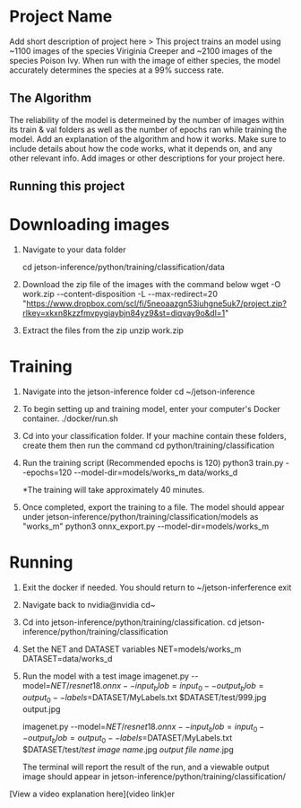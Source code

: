 # Project Name

 Add short description of project here > 
 This project trains an model using ~1100 images of the species Viriginia Creeper and ~2100 images of the species Poison Ivy. When run with the image of either species, the model accurately determines the species at a 99% success rate.

## The Algorithm

The reliability of the model is determeined by the number of images within its train & val folders as well as the number of epochs ran while training the model. Add an explanation of the algorithm and how it works. Make sure to include details about how the code works, what it depends on, and any other relevant info. Add images or other descriptions for your project here. 

## Running this project

# Downloading images

1. Navigate to your data folder

   cd jetson-inference/python/training/classification/data
   
3. Download the zip file of the images with the command below
   wget -O work.zip --content-disposition -L --max-redirect=20 "https://www.dropbox.com/scl/fi/5neoaazgn53iuhgne5uk7/project.zip?rlkey=xkxn8kzzfmvpygiaybjn84yz9&st=diqvay9o&dl=1"

4. Extract the files from the zip
   unzip work.zip


# Training

1. Navigate into the jetson-inference folder
    cd ~/jetson-inference
   
2. To begin setting up and training model, enter your computer's Docker container.
    ./docker/run.sh

3. Cd into your classification folder. If your machine contain these folders, create them then run the command
     cd python/training/classification

4. Run the training script (Recommended epochs is 120)
     python3 train.py --epochs=120 --model-dir=models/works_m data/works_d
   
   *The training will take approximately 40 minutes.

6. Once completed, export the training to a file. The model should appear under jetson-inference/python/training/classification/models as "works_m"
     python3 onnx_export.py --model-dir=models/works_m

# Running
1. Exit the docker if needed. You should return to ~/jetson-inferference
     exit

2. Navigate back to nvidia@nvidia
     cd~

3. Cd into jetson-inference/python/training/classification.
     cd jetson-inference/python/training/classification
   
4. Set the NET and DATASET variables
     NET=models/works_m
     DATASET=data/works_d

5. Run the model with a test image
     imagenet.py --model=$NET/resnet18.onnx --input_blob=input_0 --output_blob=output_0 --labels=$DATASET/MyLabels.txt $DATASET/test/999.jpg output.jpg
   
     imagenet.py --model=$NET/resnet18.onnx --input_blob=input_0 --output_blob=output_0 --labels=$DATASET/MyLabels.txt $DATASET/test/*test image name*.jpg *output file name*.jpg

   The terminal will report the result of the run, and a viewable output image should appear in jetson-inference/python/training/classification/




[View a video explanation here](video link)er
